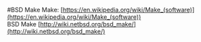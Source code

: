 #BSD Make
Make: [https://en.wikipedia.org/wiki/Make_(software)](https://en.wikipedia.org/wiki/Make_(software))      
BSD Make [http://wiki.netbsd.org/bsd_make/](http://wiki.netbsd.org/bsd_make/)   